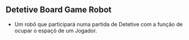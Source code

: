 ## Detetive Board Game Robot

- Um robô que participará numa partida de Detetive com a função de ocupar o espaçõ de um Jogador.